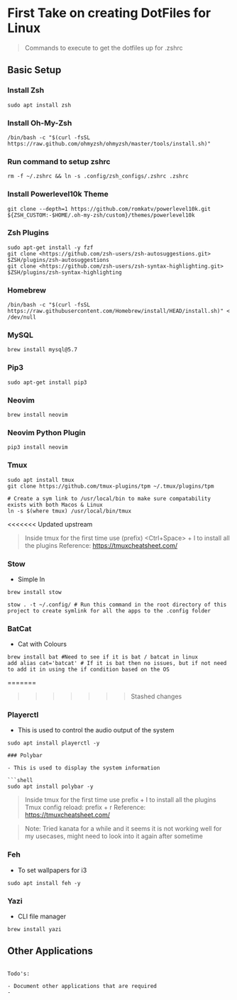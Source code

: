 # First Take on creating DotFiles for Linux

>
> Commands to execute to get the dotfiles up for .zshrc
>

## Basic Setup

### Install Zsh

```shell
sudo apt install zsh
```

### Install Oh-My-Zsh

```shell
/bin/bash -c "$(curl -fsSL https://raw.github.com/ohmyzsh/ohmyzsh/master/tools/install.sh)"
```

### Run command to setup zshrc

```shell
rm -f ~/.zshrc && ln -s .config/zsh_configs/.zshrc .zshrc
```

### Install Powerlevel10k Theme

```shell
git clone --depth=1 https://github.com/romkatv/powerlevel10k.git ${ZSH_CUSTOM:-$HOME/.oh-my-zsh/custom}/themes/powerlevel10k
```

### Zsh Plugins

```shell
sudo apt-get install -y fzf  
git clone <https://github.com/zsh-users/zsh-autosuggestions.git> $ZSH/plugins/zsh-autosuggestions  
git clone <https://github.com/zsh-users/zsh-syntax-highlighting.git> $ZSH/plugins/zsh-syntax-highlighting
```

### Homebrew

```shell
/bin/bash -c "$(curl -fsSL https://raw.githubusercontent.com/Homebrew/install/HEAD/install.sh)" < /dev/null
```

### MySQL

```shell
brew install mysql@5.7
```

### Pip3

```shell
sudo apt-get install pip3
```

### Neovim

```shell
brew install neovim
```

### Neovim Python Plugin

```shell
pip3 install neovim
```

### Tmux

```shell
sudo apt install tmux
git clone https://github.com/tmux-plugins/tpm ~/.tmux/plugins/tpm

# Create a sym link to /usr/local/bin to make sure compatability exists with both Macos & Linux
ln -s $(where tmux) /usr/local/bin/tmux

```

<<<<<<< Updated upstream
>
> Inside tmux for the first time use (prefix) <Ctrl+Space> + I to install all the plugins
> Reference: <https://tmuxcheatsheet.com/>

### Stow

- Simple ln

```shell
brew install stow

stow . -t ~/.config/ # Run this command in the root directory of this project to create symlink for all the apps to the .config folder
```

### BatCat

- Cat with Colours

```shell
brew install bat #Need to see if it is bat / batcat in linux
add alias cat='batcat' # If it is bat then no issues, but if not need to add it in using the if condition based on the OS
```

=======
>>>>>>> Stashed changes

### Playerctl

- This is used to control the audio output of the system

```shell
sudo apt install playerctl -y

### Polybar

- This is used to display the system information

```shell
sudo apt install polybar -y
```

> Inside tmux for the first time use prefix + I to install all the plugins
> Tmux config reload: prefix + r
> Reference: <https://tmuxcheatsheet.com/>

> Note: Tried kanata for a while and it seems it is not working well for my usecases, might need to look into it again after sometime

### Feh

- To set wallpapers for i3

```shell
sudo apt install feh -y
```

### Yazi

- CLI file manager

```shell
brew install yazi
```

## Other Applications

```

Todo's:

- Document other applications that are required
-
